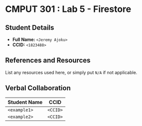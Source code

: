 # CMPUT 301 : Lab 5 - Firestore

## Student Details

- **Full Name:** `<Jeremy Ajoku>`
- **CCID:** `<1823488>`

## References and Resources

List any resources used here, or simply put `N/A` if not applicable.

## Verbal Collaboration

| Student Name | CCID     |
| ------------ | -------- |
| `<example1>` | `<CCID>` |
| `<example2>` | `<CCID>` |
